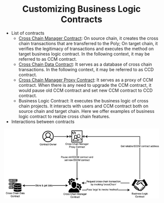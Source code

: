<h1 align="center">Customizing Business Logic Contracts</h1>

- List of contracts
  - [Cross Chain Manager Contract](https://github.com/polynetwork/eth-contracts/blob/master/contracts/core/cross_chain_manager/logic/EthCrossChainManager.sol): On source chain, it creates the cross chain transactions that are transferred to the Poly; On target chain, it verifies the legitimacy of transactions and executes the method on target business logic contract. In the following context, it may be referred to as CCM contract.
  - [Cross Chain Data Contract](https://github.com/polynetwork/eth-contracts/blob/master/contracts/core/cross_chain_manager/data/EthCrossChainData.sol): It serves as a database of cross chain transactions. In the following context, it may be referred to as CCD contract.
  - [Cross Chain Manager Proxy Contract](https://github.com/polynetwork/eth-contracts/blob/master/contracts/core/cross_chain_manager/upgrade/EthCrossChainManagerProxy.sol): It serves as a proxy of CCM contract. When there is any need to upgrade the CCM contract, it would pause old CCM contract and set new CCM contract to CCD contract. 
  - Business Logic Contract: It executes the business logic of cross chain projects. It interacts with users and CCM contract both on source chain and target chain. Here we offer examples of business logic contract to realize cross chain features. 
- Interactions between contracts
<div align=center><img src="resources/contracts_interaction.jpeg" alt=""/></div>
